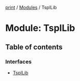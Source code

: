 [print](../README.md) / [Modules](../modules.md) / TsplLib

# Module: TsplLib

## Table of contents

### Interfaces

- [TsplLib](../interfaces/TsplLib.TsplLib.md)
